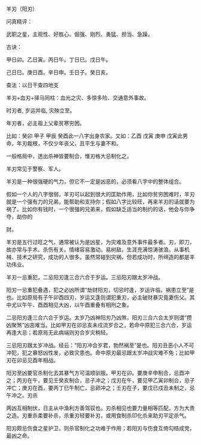 羊刃（阳刃）

问真精评：

武职之星，主观性、好胜心、倔强、刚烈、勇猛、担当、急躁。

古诀：

甲日卯。乙日寅。丙日午。丁日巳。戊日午。

己日巳。庚日酉。辛日申。壬日子。癸日亥。

查法：以日干查四地支

羊刃+血刃+驿马同柱：血光之灾、多惊多险、交通意外事故。

时刃者, 岁运并临, 灾殃立至。

年刃者，必主祖上父辈贫寒穷困。

比如：癸卯 甲子 甲辰 癸酉此一八字出身农家。又如：乙酉 戊寅 庚申 戊寅此男命，年刃栽根，不仅少年丧父，且平生与妻不和。

一般格局中，透出杀神皆要制合，惟刃格大忌制化之。

羊刃常见于警察、军人。

羊刃是一种很强硬的气力，但它不一定是凶恶的，必须看八字中的整体组合。

假如一个人的八字很弱，羊刃可以起到很大的匡助作用，比如你贫穷困难时，羊刃就是一个强有力的兄弟，能帮助和支持你；假如八字比较旺，再来羊刃的话就要为祸了。比如你有钱时，一个很强的兄弟来，假如缺乏适当的制约的话，他会与你争夺，劫你的

财。

羊刃是五行过旺之气，通常被认为是凶星，为灾难及意外事件最多者。刃，即刀，故亦常与手术、杀伤有关。情绪容易激动，易树敌，生涯充满惊涛骇浪。从事机械、技术之研究，成功的人很多。虽然常碰到灾祸，但若成功时，所缔造的都是丰功伟业。

羊刃一忌重犯，二忌阳刃逢三合六合于岁运。三忌阳刃跟太岁冲战。

阳刃一忌重犯叠遇，犯之必凶所谓“劫财阳刃，切忌时逢，岁运许临，祸患立至”是也。比如原局有子午卯酉四刃，岁运又逢则谓犯重刃，必主破财暴灾竟妻伤父。其中尤以午午、酉酉相见大凶，以午酉重叠有相刑之象。

二忌阳刃逢三合六合于岁运。太岁乃凶神阳刃乃凶煞，阳刃三合六合太岁则谓“攒凶聚煞”凶恶难当。比如甲刃在卯忌亥未戍流岁合之，若命中原犯三合六合，岁运再逢大忌；若原局无此病端则刃合岁灾稍轻。

三忌阳刃跟太岁冲战。经云：“阳刃冲合岁君，勃然祸至”是也。阳刃丑恶小人不可冲犯，犯之暴怒凶性发，必致灾患也。命中原刃最忌跟太岁冲战灾难不免；比如甲刃在卯忌见酉年相战。

阳刃至凶要官杀制化去其暴气方可温顺驯服。甲刃在卯。要庚辛申制合，忌酉冲之；丙刃在午，要见壬癸亥制合，忌子冲之；戊刃在午，要见甲乙寅卯制合，忌子冲亡；庚刃在酉，要丙丁巳午制亡，忌卵冲之；壬刃在子，要戊已戍丑未制之，忌午冲之。刃杀

两凶互相制伏，日主从中渔利方善驾驭也。刃杀相见也要力量相等匹配，方为大贵之造。刃重杀柔要补杀，杀重刃轻要补刃，或用食制杀印化杀来助刃平定杀气。

阳刃颇忌伤食之星护卫，则杀官制化之功难于作用；若阳刃与伤食互倚勾结成党，最凶之命。

